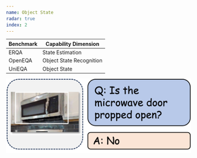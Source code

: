 ```yaml
---
name: Object State
radar: true
index: 2
---
```


<div class="row">
<div class="col-8">

| **Benchmark** | **Capability Dimension** |
| ------------- | ------------------------ |
| ERQA          | State Estimation         |
| OpenEQA       | Object State Recognition |
| UniEQA        | Object State             |

</div>

<div class="col-4">

![alt text](objectstate.png)

</div>

</div>

